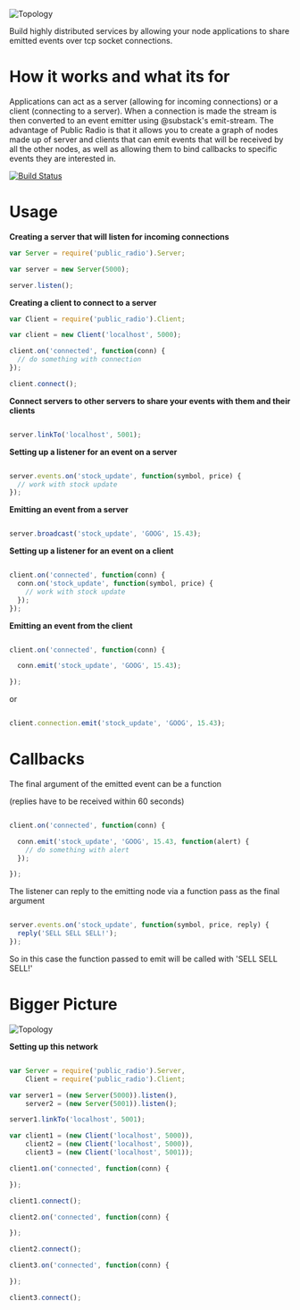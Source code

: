 ![Topology](http://f.cl.ly/items/44350z3u2U0s2g2S3I0M/public_radio_header.png)

Build highly distributed services by allowing your node applications to share emitted events over tcp socket
connections.

How it works and what its for
=============================

Applications can act as a server (allowing for incoming connections) or a
client (connecting to a server). When a connection is made the stream is then
converted to an event emitter using @substack's emit-stream. The advantage of
Public Radio is that it allows you to create a graph of nodes made up of
server and clients that can emit events that will be received by all the other
nodes, as well as allowing them to bind callbacks to specific events they are
interested in.

[![Build
Status](https://travis-ci.org/bthesorceror/public_radio.png?branch=master)](https://travis-ci.org/bthesorceror/public_radio)

Usage
=====

**Creating a server that will listen for incoming connections**

```javascript
var Server = require('public_radio').Server;

var server = new Server(5000);

server.listen();
```

**Creating a client to connect to a server**

```javascript
var Client = require('public_radio').Client;

var client = new Client('localhost', 5000);

client.on('connected', function(conn) {
  // do something with connection
});

client.connect();
```

**Connect servers to other servers to share your events with them and their
clients**

```javascript

server.linkTo('localhost', 5001);

```

**Setting up a listener for an event on a server**

```javascript

server.events.on('stock_update', function(symbol, price) {
  // work with stock update
});

```

**Emitting an event from a server**

```javascript

server.broadcast('stock_update', 'GOOG', 15.43);

```

**Setting up a listener for an event on a client**

```javascript

client.on('connected', function(conn) {
  conn.on('stock_update', function(symbol, price) {
    // work with stock update
  });
});

```

**Emitting an event from the client**

```javascript

client.on('connected', function(conn) {

  conn.emit('stock_update', 'GOOG', 15.43);

});

```

or

```javascript

client.connection.emit('stock_update', 'GOOG', 15.43);

```

Callbacks
=========

The final argument of the emitted event can be a function

(replies have to be received within 60 seconds)

```javascript

client.on('connected', function(conn) {

  conn.emit('stock_update', 'GOOG', 15.43, function(alert) {
    // do something with alert
  });

});

```

The listener can reply to the emitting node via a function pass as the final argument

```javascript

server.events.on('stock_update', function(symbol, price, reply) {
  reply('SELL SELL SELL!');
});

```

So in this case the function passed to emit will be called with 'SELL SELL SELL!'

Bigger Picture
==============

![Topology](http://f.cl.ly/items/3K1X3J0Q1E0p0Z2z230K/public_radio.png)

**Setting up this network**

```javascript

var Server = require('public_radio').Server,
    Client = require('public_radio').Client;

var server1 = (new Server(5000)).listen(),
    server2 = (new Server(5001)).listen();

server1.linkTo('localhost', 5001);

var client1 = (new Client('localhost', 5000)),
    client2 = (new Client('localhost', 5000)),
    client3 = (new Client('localhost', 5001));

client1.on('connected', function(conn) {

});

client1.connect();

client2.on('connected', function(conn) {

});

client2.connect();

client3.on('connected', function(conn) {

});

client3.connect();

```
